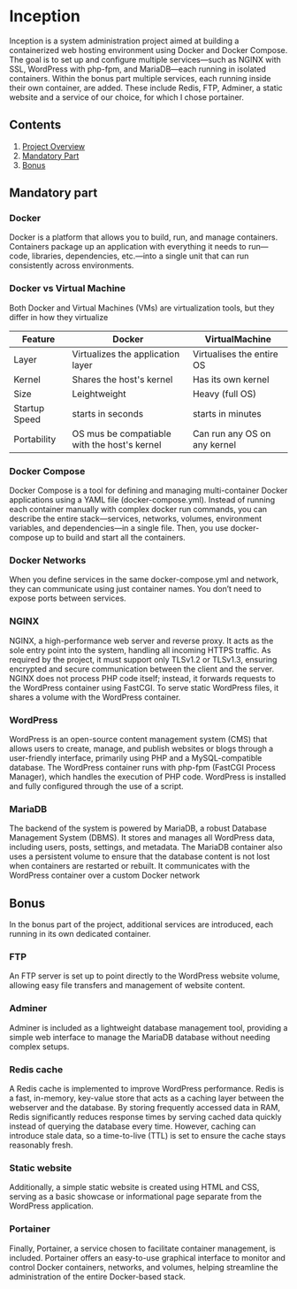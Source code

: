 # Inception

Inception is a system administration project aimed at building a containerized web hosting environment using Docker and Docker Compose. The goal is to set up and configure multiple services—such as NGINX with SSL, WordPress with php-fpm, and MariaDB—each running in isolated containers. Within the bonus part multiple services, each running inside their own container, are added. These include Redis, FTP, Adminer, a static website and a service of our choice, for which I chose portainer.

## Contents

1. [Project Overview](#-Inception)
2. [Mandatory Part](##-Mandatory-part)
3. [Bonus](##-Bonus)

## Mandatory part

### Docker
Docker is a platform that allows you to build, run, and manage containers. Containers package up an application with everything it needs to run—code, libraries, dependencies, etc.—into a single unit that can run consistently across environments.

### Docker vs Virtual Machine

Both Docker and Virtual Machines (VMs) are virtualization tools, but they differ in how they virtualize

| Feature | Docker | VirtualMachine |
|----------|----------|----------|
| Layer | Virtualizes the application layer | Virtualises the entire OS |
| Kernel | Shares the host's kernel | Has its own kernel |
| Size | Leightweight | Heavy (full OS) |
| Startup Speed | starts in seconds | starts in minutes |
| Portability | OS mus be compatiable with the host's kernel | Can run any OS on any kernel |

### Docker Compose
Docker Compose is a tool for defining and managing multi-container Docker applications using a YAML file (docker-compose.yml). Instead of running each container manually with complex docker run commands, you can describe the entire stack—services, networks, volumes, environment variables, and dependencies—in a single file. Then, you use docker-compose up to build and start all the containers.

### Docker Networks
When you define services in the same docker-compose.yml and network, they can communicate using just container names. You don’t need to expose ports between services.

### NGINX
NGINX, a high-performance web server and reverse proxy. It acts as the sole entry point into the system, handling all incoming HTTPS traffic. As required by the project, it must support only TLSv1.2 or TLSv1.3, ensuring encrypted and secure communication between the client and the server. NGINX does not process PHP code itself; instead, it forwards requests to the WordPress container using FastCGI. To serve static WordPress files, it shares a volume with the WordPress container.

### WordPress
WordPress is an open-source content management system (CMS) that allows users to create, manage, and publish websites or blogs through a user-friendly interface, primarily using PHP and a MySQL-compatible database. The WordPress container runs with php-fpm (FastCGI Process Manager), which handles the execution of PHP code. WordPress is installed and fully configured through the use of a script.

### MariaDB
The backend of the system is powered by MariaDB, a robust Database Management System (DBMS). It stores and manages all WordPress data, including users, posts, settings, and metadata. The MariaDB container also uses a persistent volume to ensure that the database content is not lost when containers are restarted or rebuilt. It communicates with the WordPress container over a custom Docker network

## Bonus
In the bonus part of the project, additional services are introduced, each running in its own dedicated container.

### FTP
An FTP server is set up to point directly to the WordPress website volume, allowing easy file transfers and management of website content.

### Adminer
Adminer is included as a lightweight database management tool, providing a simple web interface to manage the MariaDB database without needing complex setups.

### Redis cache
A Redis cache is implemented to improve WordPress performance. Redis is a fast, in-memory, key-value store that acts as a caching layer between the webserver and the database. By storing frequently accessed data in RAM, Redis significantly reduces response times by serving cached data quickly instead of querying the database every time. However, caching can introduce stale data, so a time-to-live (TTL) is set to ensure the cache stays reasonably fresh.

### Static website
Additionally, a simple static website is created using HTML and CSS, serving as a basic showcase or informational page separate from the WordPress application.

### Portainer
Finally, Portainer, a service chosen to facilitate container management, is included. Portainer offers an easy-to-use graphical interface to monitor and control Docker containers, networks, and volumes, helping streamline the administration of the entire Docker-based stack.


